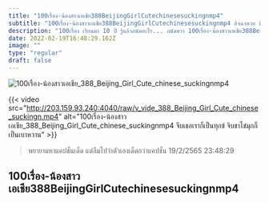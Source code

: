 ```yaml
---
title: "100เรื่อง-น้องสาวเอเชีย388BeijingGirlCutechinesesuckingnmp4"
subtitle: "100เรื่อง-น้องสาวเอเชีย388BeijingGirlCutechinesesuckingnmp4 อิจฉาหวย ที่ได้กินเธอ"
description: "100เรื่อง เรียนมา 10 ปี รู้แล้วถนัดอะไร... ถนัดขวา 100เรื่อง-น้องสาวเอเชีย388BeijingGirlCutechinesesuckingnmp4 19/2/2565 23:48:29"
date: 2022-02-19T16:48:29.162Z
image: ""
type: "regular"
draft: false
---
```


![100เรื่อง-น้องสาวเอเชีย_388_Beijing_Girl_Cute_chinese_suckingnmp4](http://203.159.93.240:4040/raw/v_vide_388_Beijing_Girl_Cute_chinese_suckingn.jpg)

{{< video src="http://203.159.93.240:4040/raw/v_vide_388_Beijing_Girl_Cute_chinese_suckingn.mp4" alt="100เรื่อง-น้องสาวเอเชีย_388_Beijing_Girl_Cute_chinese_suckingnmp4 จีบเธอเราก็เป็นทุกข์ จิบชาไข่มุกก็เป็นเบาหวาน" >}}


> พยายามหาแคปชั่นเด็ด แต่ลืมไปว่าตัวเองเด็ดกว่าแคปชั่น 19/2/2565 23:48:29

## 100เรื่อง-น้องสาวเอเชีย388BeijingGirlCutechinesesuckingnmp4
